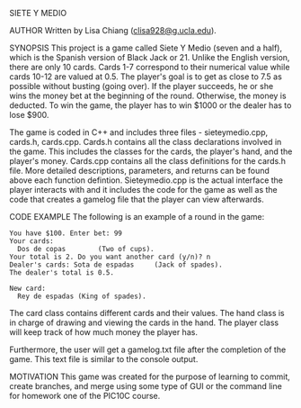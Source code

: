 SIETE Y MEDIO

AUTHOR
Written by Lisa Chiang (clisa928@g.ucla.edu). 

SYNOPSIS
This project is a game called Siete Y Medio (seven and a half), which is the Spanish version of Black Jack or 21. Unlike the English version, there are only 10 cards. Cards 1-7 correspond to their numerical value while cards 10-12 are valued at 0.5.  The player's goal is to get as close to 7.5 as possible without busting (going over). If the player succeeds, he or she wins the money bet at the beginning of the round. Otherwise, the money is deducted. To win the game, the player has to win $1000 or the dealer has to lose $900. 

The game is coded in C++ and includes three files - sieteymedio.cpp, cards.h, cards.cpp. 
Cards.h contains all the class declarations involved in the game. This includes the classes for the cards, the player's hand, and the player's money. 
Cards.cpp contains all the class definitions for the cards.h file. More detailed descriptions, parameters, and returns can be found above each function defintion. 
Sieteymedio.cpp is the actual interface the player interacts with and it includes the code for the game as well as the code that creates a gamelog file that the player can view afterwards. 

CODE EXAMPLE
The following is an example of a round in the game: 

    You have $100. Enter bet: 99
    Your cards:
      Dos de copas        (Two of cups).
    Your total is 2. Do you want another card (y/n)? n
    Dealer's cards:	Sota de espadas     (Jack of spades).
    The dealer's total is 0.5.

    New card:
      Rey de espadas (King of spades).

The card class contains different cards and their values. The hand class is in charge of drawing and viewing the cards in the hand. The player class will keep track of how much money the player has. 

Furthermore, the user will get a gamelog.txt file after the completion of the game. This text file is similar to the console output. 

MOTIVATION
This game was created for the purpose of learning to commit, create branches, and merge using some type of GUI or the command line for homework one of the PIC10C course. 
